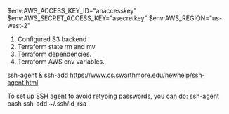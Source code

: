 $env:AWS_ACCESS_KEY_ID="anaccesskey"
$env:AWS_SECRET_ACCESS_KEY="asecretkey"
$env:AWS_REGION="us-west-2"

1. Configured S3 backend
2. Terraform state rm and mv
3. Terraform dependencies.
4. Terraform AWS env variables.

ssh-agent & ssh-add
https://www.cs.swarthmore.edu/newhelp/ssh-agent.html

To set up SSH agent to avoid retyping passwords, you can do:
ssh-agent bash
ssh-add ~/.ssh/id_rsa
